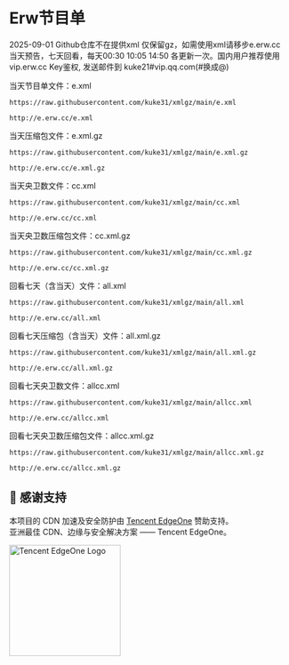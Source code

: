# Erw节目单
2025-09-01 Github仓库不在提供xml 仅保留gz，如需使用xml请移步e.erw.cc
当天预告，七天回看，每天00:30 10:05 14:50 各更新一次。国内用户推荐使用 vip.erw.cc Key鉴权, 发送邮件到 kuke21#vip.qq.com(#换成@) 

当天节目单文件：e.xml
```
https://raw.githubusercontent.com/kuke31/xmlgz/main/e.xml
```
```
http://e.erw.cc/e.xml
```
当天压缩包文件：e.xml.gz
```
https://raw.githubusercontent.com/kuke31/xmlgz/main/e.xml.gz
```
```
http://e.erw.cc/e.xml.gz
```

当天央卫数文件：cc.xml
```
https://raw.githubusercontent.com/kuke31/xmlgz/main/cc.xml
```
```
http://e.erw.cc/cc.xml
```

当天央卫数压缩包文件：cc.xml.gz
```
https://raw.githubusercontent.com/kuke31/xmlgz/main/cc.xml.gz
```
```
http://e.erw.cc/cc.xml.gz
```

回看七天（含当天）文件：all.xml
```
https://raw.githubusercontent.com/kuke31/xmlgz/main/all.xml
```
```
http://e.erw.cc/all.xml
```

回看七天压缩包（含当天）文件：all.xml.gz
```
https://raw.githubusercontent.com/kuke31/xmlgz/main/all.xml.gz
```
```
http://e.erw.cc/all.xml.gz
```

回看七天央卫数文件：allcc.xml
```
https://raw.githubusercontent.com/kuke31/xmlgz/main/allcc.xml
```
```
http://e.erw.cc/allcc.xml
```

回看七天央卫数压缩包文件：allcc.xml.gz
```
https://raw.githubusercontent.com/kuke31/xmlgz/main/allcc.xml.gz
```
```
http://e.erw.cc/allcc.xml.gz
```
## 🤝 感谢支持

本项目的 CDN 加速及安全防护由 [Tencent EdgeOne](https://edgeone.ai/zh?from=github) 赞助支持。  
亚洲最佳 CDN、边缘与安全解决方案 —— Tencent EdgeOne。

<p align="left">
  <a href="https://edgeone.ai/zh?from=github" target="_blank">
    <img src="https://edgeone.ai/media/34fe3a45-492d-4ea4-ae5d-ea1087ca7b4b.png" alt="Tencent EdgeOne Logo" width="200"/>
  </a>
</p>
